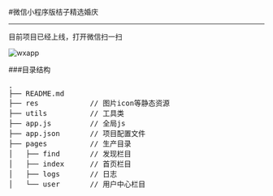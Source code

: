 #微信小程序版桔子精选婚庆


-------
目前项目已经上线，打开微信扫一扫

![wxapp](/juzi/wxapp/juzi.jpg)


###目录结构
<pre>
.
├── README.md           
├── res            // 图片icon等静态资源
├── utils          // 工具类
├── app.js         // 全局js
├── app.json       // 项目配置文件
├── pages          // 生产目录
│   ├── find       // 发现栏目
│   ├── index      // 首页栏目
│   ├── logs       // 日志
│   └── user       // 用户中心栏目
</pre>


